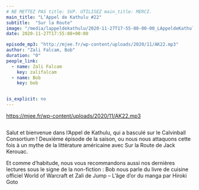 ```yaml
---
# NE METTEZ PAS title: SVP. UTILISEZ main_title: MERCI.
main_title: "L’Appel de Kathulu #22"
subtitle:  "Sur la Route"
image: "/media/lappeldekathulu/2020-11-27T17-55-08-00-00_LAppeldeKathulu22.jpg"
date: 2020-11-27T17:55:08+00:00

episode_mp3: "http://mjee.fr/wp-content/uploads/2020/11/AK22.mp3"
author: "Zali Falcam, Bob"
duration: "0"
people_link: 
  - name: Zali Falcam
    key: zalifalcam
  - name: Bob
    key: bob


is_explicit: no
---
```


<PodcastHeader/>

<!-- ECRIRE LA DESCRIPTION DE L'EPISODE SOUS CETTE LIGNE -->

 
<a href="https://mjee.fr/wp-content/uploads/2020/11/AK22.mp3" rel="nofollow">https://mjee.fr/wp-content/uploads/2020/11/AK22.mp3</a>
 



<img src="https://kathulupodcast.files.wordpress.com/2020/11/32kvo6qf4jghxl2657plwft2hm.jpg?w=1024" alt="">



<p>Salut et bienvenue dans l’Appel de Kathulu, qui a basculé sur le Calvinball Consortium ! Deuxième épisode de la saison, ou nous nous attaquons cette fois à un mythe de la littérature américaine avec Sur la Route de Jack Kerouac.</p>



<p>Et comme d’habitude, nous vous recommandons aussi nos dernières lectures sous le signe de la non-fiction : Bob nous parle du livre de cuisine officiel World of Warcraft et Zali de Jump – L’âge d’or du manga par Hiroki Goto</p>


